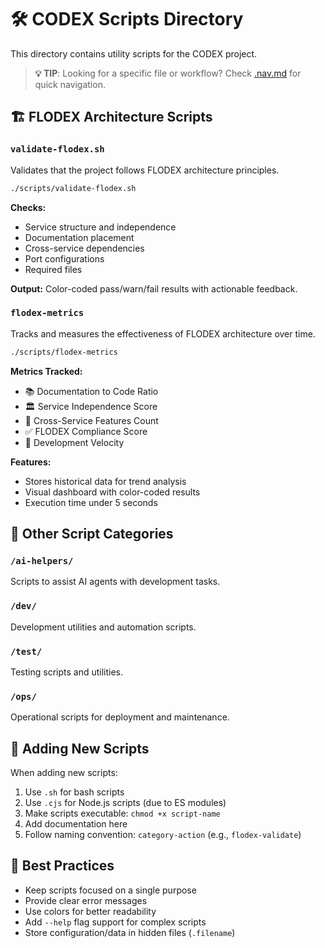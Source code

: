 # 🛠️ CODEX Scripts Directory

This directory contains utility scripts for the CODEX project.

> **💡 TIP**: Looking for a specific file or workflow? Check [.nav.md](../.nav.md) for quick navigation.

## 🏗️ FLODEX Architecture Scripts

### `validate-flodex.sh`
Validates that the project follows FLODEX architecture principles.

```bash
./scripts/validate-flodex.sh
```

**Checks:**
- Service structure and independence
- Documentation placement
- Cross-service dependencies
- Port configurations
- Required files

**Output:** Color-coded pass/warn/fail results with actionable feedback.

### `flodex-metrics`
Tracks and measures the effectiveness of FLODEX architecture over time.

```bash
./scripts/flodex-metrics
```

**Metrics Tracked:**
- 📚 Documentation to Code Ratio
- 🏛️ Service Independence Score  
- 🌉 Cross-Service Features Count
- ✅ FLODEX Compliance Score
- 🚀 Development Velocity

**Features:**
- Stores historical data for trend analysis
- Visual dashboard with color-coded results
- Execution time under 5 seconds

## 📂 Other Script Categories

### `/ai-helpers/`
Scripts to assist AI agents with development tasks.

### `/dev/`
Development utilities and automation scripts.

### `/test/`
Testing scripts and utilities.

### `/ops/`
Operational scripts for deployment and maintenance.

## 📝 Adding New Scripts

When adding new scripts:
1. Use `.sh` for bash scripts
2. Use `.cjs` for Node.js scripts (due to ES modules)
3. Make scripts executable: `chmod +x script-name`
4. Add documentation here
5. Follow naming convention: `category-action` (e.g., `flodex-validate`)

## 🎯 Best Practices

- Keep scripts focused on a single purpose
- Provide clear error messages
- Use colors for better readability
- Add `--help` flag support for complex scripts
- Store configuration/data in hidden files (`.filename`)